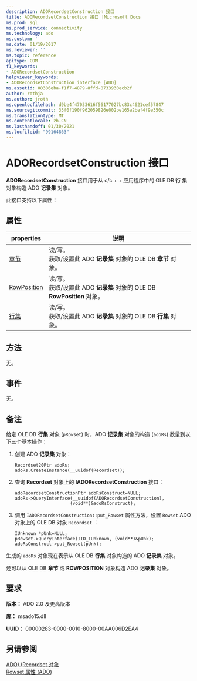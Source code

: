 ```yaml
---
description: ADORecordsetConstruction 接口
title: ADORecordsetConstruction 接口 |Microsoft Docs
ms.prod: sql
ms.prod_service: connectivity
ms.technology: ado
ms.custom: ''
ms.date: 01/19/2017
ms.reviewer: ''
ms.topic: reference
apitype: COM
f1_keywords:
- ADORecordsetConstruction
helpviewer_keywords:
- ADORecordsetConstruction interface [ADO]
ms.assetid: 08386eba-f1f7-4879-8ffd-8733930ecb2f
author: rothja
ms.author: jroth
ms.openlocfilehash: d9be4f47033616f56177027bc83c4621cef57847
ms.sourcegitcommit: 33f0f190f962059826e002be165a2bef4f9e350c
ms.translationtype: MT
ms.contentlocale: zh-CN
ms.lasthandoff: 01/30/2021
ms.locfileid: "99164863"
---
```

# <a name="adorecordsetconstruction-interface"></a>ADORecordsetConstruction 接口
**ADORecordsetConstruction** 接口用于从 c/c + + 应用程序中的 OLE DB **行** 集对象构造 ADO **记录集** 对象。  
  
 此接口支持以下属性：  
  
## <a name="properties"></a>属性  
  
|properties|说明|  
|-|-|  
|[章节](./chapter-property-ado.md)|读/写。<br />获取/设置此 ADO **记录集** 对象的 OLE DB **章节** 对象。|  
|[RowPosition](./rowposition-property-ado.md)|读/写。<br />获取/设置此 ADO **记录集** 对象的 OLE DB **RowPosition** 对象。|  
|[行集](./rowset-property-ado.md)|读/写。<br />获取/设置此 ADO **记录集** 对象的 OLE DB **行集** 对象。|  
  
## <a name="methods"></a>方法  
 无。  
  
## <a name="events"></a>事件  
 无。  
  
## <a name="remarks"></a>备注  
 给定 OLE DB **行集** 对象 (`pRowset`) 时，ADO **记录集** 对象的构造 (`adoRs`) 数量到以下三个基本操作：  
  
1.  创建 ADO **记录集** 对象：  
  
    ```  
    Recordset20Ptr adoRs;  
    adoRs.CreateInstance(__uuidof(Recordset));  
    ```  
  
2.  查询 **Recordset** 对象上的 **IADORecordsetConstruction** 接口：  
  
    ```  
    adoRecordsetConstructionPtr adoRsConstruct=NULL;  
    adoRs->QueryInterface(__uuidof(ADORecordsetConstruction),  
                         (void**)&adoRsConstruct);  
    ```  
  
3.  调用 `IADORecordsetConstruction::put_Rowset` 属性方法，设置 `Rowset` ADO 对象上的 OLE DB 对象 `Recordset` ：  
  
    ```  
    IUnknown *pUnk=NULL;  
    pRowset->QueryInterface(IID_IUnknown, (void**)&pUnk);  
    adoRsConstruct->put_Rowset(pUnk);  
    ```  
  
 生成的 `adoRs` 对象现在表示从 OLE DB **行集** 对象构造的 ADO **记录集** 对象。  
  
 还可以从 OLE DB **章节** 或 **ROWPOSITION** 对象构造 ADO **记录集** 对象。  
  
## <a name="requirements"></a>要求  
 **版本：** ADO 2.0 及更高版本  
  
 **库：** msado15.dll  
  
 **UUID：** 00000283-0000-0010-8000-00AA006D2EA4  
  
## <a name="see-also"></a>另请参阅  
 [ADO)  (Recordset 对象 ](./recordset-object-ado.md)   
 [Rowset 属性 (ADO)](./rowset-property-ado.md)
